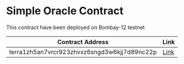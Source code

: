 # Simple Oracle Contract

This contract have been deployed on Bombay-12 testnet

| Contract Address      | Link |
| ----------- | ----------- |
| terra1zh5an7vrcr923zhvxz6sngd3w6kjj7d89nc22p      | [Link](https://finder.terra.money/testnet/address/terra1zh5an7vrcr923zhvxz6sngd3w6kjj7d89nc22p)       |
